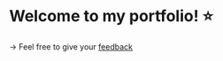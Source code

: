 # Welcome to my portfolio! ⭐️

→ Feel free to give your [feedback](https://forms.gle/kmxWski3PC2UQ3zu9)
